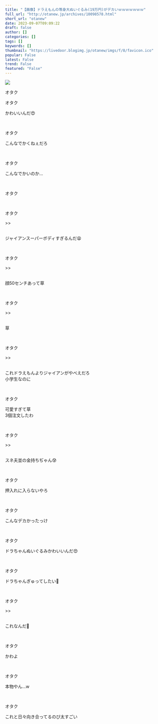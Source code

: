 ```yaml
---
title: "【画像】ドラえもんの等身大ぬいぐるみ(19万円)がデカいｗｗｗｗｗｗｗ"
full_url: "http://otanew.jp/archives/10098578.html"
short_url: "otanew"
date: 2023-09-07T09:09:22
draft: false
author: []
categories: []
tags: []
keywords: []
thumbnail: "https://livedoor.blogimg.jp/otanew/imgs/f/8/favicon.ico"
popular: False
latest: False
trend: False
featured: "False"
---
```


![](https://livedoor.blogimg.jp/otanew/imgs/f/8/favicon.ico)

<div><p class="t_h"> <p> オタク</p> </p><p class="t_h"> <p> オタク</p> </p> <p class="t_b"> かわいいんだ😍 </p><br> <p class="t_h"> <p> オタク</p> </p> <p class="t_b"> こんなでかくねぇだろ </p><br> <p class="t_h"> <p> オタク</p> </p> <p class="t_b"> こんなでかいのか… </p><br> <p class="t_h"> <p> オタク</p> </p> <blockquote class="imgur-embed-pub"></blockquote> <br> <p class="t_h t_i"> <p> オタク</p> </p> <p class="t_b t_i"> <p>>></p> <br> ジャイアンスーパーボディすぎるんだ😫 </p><br> <p class="t_h t_i"> <p> オタク</p> </p> <p class="t_b t_i"> <p>>></p> <br> 顔50センチあって草 </p><br> <p class="t_h t_i"> <p> オタク</p> </p> <p class="t_b t_i"> <p>>></p> <br> 草 </p><br> <p class="t_h t_i"> <p> オタク</p> </p> <p class="t_b t_i"> <p>>></p> <br> これドラえもんよりジャイアンがやべえだろ <br> 小学生なのに </p><br> <p class="t_h"> <p> オタク</p> </p> <p class="t_b"> 可愛すぎて草 <br> 3個注文したわ </p><br> <p class="t_h t_i"> <p> オタク</p> </p> <p class="t_b t_i"> <p>>></p> <br> スネ夫並の金持ちぢゃん😰 </p><br> <p class="t_h"> <p> オタク</p> </p> <p class="t_b"> 押入れに入らないやろ </p><br> <p class="t_h"> <p> オタク</p> </p> <p class="t_b"> こんなデカかったっけ </p><br> <p class="t_h"> <p> オタク</p> </p> <p class="t_b"> ドラちゃんぬいぐるみかわいいんだ😍 </p><br> <p class="t_h"> <p> オタク</p> </p> <p class="t_b"> ドラちゃんぎゅってしたい🥰 </p><br> <p class="t_h t_i"> <p> オタク</p> </p> <p class="t_b t_i"> <p>>></p> <br> これなんだ🤗 </p><br> <p class="t_h"> <p> オタク</p> </p> <p class="t_b"> かわよ </p><br> <p class="t_h"> <p> オタク</p> </p> <p class="t_b"> 本物やん…w </p><br> <p class="t_h"> <p> オタク</p> </p> <p class="t_b"> これと日々向き合ってるのび太すごい </p><br> </div>